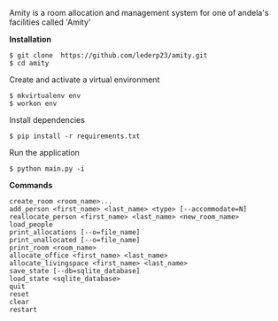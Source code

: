 Amity is a room allocation and management system for one of andela's facilities called 'Amity'

**Installation**

```
$ git clone  https://github.com/lederp23/amity.git
$ cd amity
```

Create and activate a virtual environment

```
$ mkvirtualenv env
$ workon env
```

Install dependencies

```
$ pip install -r requirements.txt
```

Run the application

```
$ python main.py -i
```

**Commands**
```
create_room <room_name>...
add_person <first_name> <last_name> <type> [--accommodate=N]
reallocate_person <first_name> <last_name> <new_room_name>
load_people
print_allocations [--o=file_name]
print_unallocated [--o=file_name]
print_room <room_name>
allocate_office <first_name> <last_name>
allocate_livingspace <first_name> <last_name>
save_state [--db=sqlite_database]
load_state <sqlite_database>
quit
reset
clear
restart
```
